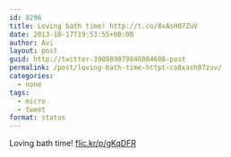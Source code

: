 ```yaml
---
id: 8296
title: Loving bath time! http://t.co/8xAsH07ZuV
date: 2013-10-17T19:53:55+00:00
author: Avi
layout: post
guid: http://twitter-390989079846084608-post
permalink: /post/loving-bath-time-httpt-co8xash07zuv/
categories:
  - none
tags:
  - micro
  - tweet
format: status
---
```

Loving bath time! [flic.kr/p/gKqDFR](http://flic.kr/p/gKqDFR)